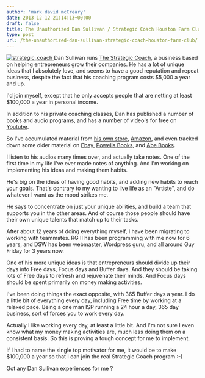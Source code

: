 ```yaml
---
author: 'mark david mcCreary'
date: 2013-12-12 21:14:13+00:00
draft: false
title: The Unauthorized Dan Sullivan / Strategic Coach Houston Farm Club
type: post
url: /the-unauthorized-dan-sullivan-strategic-coach-houston-farm-club/
---
```


[![strategic_coach](/uploads/2013/12/strategic_coach.gif)
](/uploads/2013/12/strategic_coach.gif)Dan Sullivan runs [The Strategic Coach](http://www.strategiccoach.com/home.html), a business based on helping entrepreneurs grow their companies. He has a lot of unique ideas that I absolutely love, and seems to have a good reputation and repeat business, despite the fact that his coaching program costs $5,000 a year and up.

I'd join myself, except that he only accepts people that are netting at least $100,000 a year in personal income.

In addition to his private coaching classes, Dan has published a number of books and audio programs, and has a number of video's for free on [Youtube](http://www.youtube.com/watch?v=KfZGlkx2uDQ).

So I've accumulated material from [his own store](http://private.strategiccoach.com/store/list), [Amazon](http://www.amazon.com/How-Best-Get-Better-book/dp/1896635296), and even tracked down some older material on [Ebay](http://www.ebay.com/sch/i.html?_trksid=p2050601.m570.l1313.TR0.TRC0.X%22dan+sullivan%22+-colts+-topps&_nkw=%22dan+sullivan%22+-colts+-topps&_sacat=0&_from=R40), [Powells Books](http://www.powells.com), and [Abe Books](http://www.abebooks.com).

I listen to his audios many times over, and actually take notes. One of the first time in my life I've ever made notes of anything. And I'm working on implementing his ideas and making them habits.

He's big on the ideas of having good habits, and adding new habits to reach your goals. That's contrary to my wanting to live life as an "Artiste", and do whatever I want as the mood strikes me.

He says to concentrate on just your unique abilities, and build a team that supports you in the other areas. And of course those people should have their own unique talents that match up to their tasks.

After about 12 years of doing everything myself, I have been migrating to working with teammates. RG II has been programming with me now for 6 years, and DSW has been webmaster, Wordpress guru, and all around Guy Friday for 3 years now.

One of his more unique ideas is that entrepreneurs should divide up their days into Free days, Focus days and Buffer days. And they should be taking lots of Free days to refresh and rejuvenate their minds. And Focus days should be spent primarily on money making activities.

I've been doing things the exact opposite, with 365 Buffer days a year. I do a little bit of everything every day, including Free time by working at a relaxed pace. Being a one man ISP running a 24 hour a day, 365 day business, sort of forces you to work every day.

Actually I like working every day, at least a little bit. And I'm not sure I even know what my money making activities are, much less doing them on a consistent basis. So this is proving a tough concept for me to implement.

If I had to name the single top motivator for me, it would be to make $100,000 a year so that I can join the real Strategic Coach program :-)

Got any Dan Sullivan experiences for me ?


